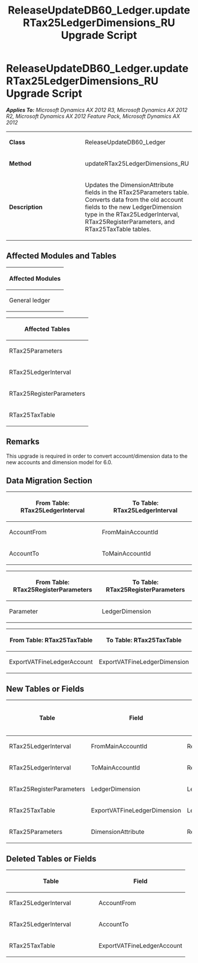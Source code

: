 ﻿---
title: ReleaseUpdateDB60_Ledger.updateRTax25LedgerDimensions_RU Upgrade Script
TOCTitle: ReleaseUpdateDB60_Ledger.updateRTax25LedgerDimensions_RU Upgrade Script
ms:assetid: cae63b0e-b6ef-2b8c-5f69-aa3bcf3f844b
ms:mtpsurl: https://msdn.microsoft.com/en-us/library/JJ719651(v=AX.60)
ms:contentKeyID: 49711218
ms.date: 05/18/2015
mtps_version: v=AX.60
---

# ReleaseUpdateDB60\_Ledger.updateRTax25LedgerDimensions\_RU Upgrade Script 


_**Applies To:** Microsoft Dynamics AX 2012 R3, Microsoft Dynamics AX 2012 R2, Microsoft Dynamics AX 2012 Feature Pack, Microsoft Dynamics AX 2012_

<table>
<colgroup>
<col style="width: 50%" />
<col style="width: 50%" />
</colgroup>
<tbody>
<tr class="odd">
<td><p><strong>Class</strong></p></td>
<td><p>ReleaseUpdateDB60_Ledger</p></td>
</tr>
<tr class="even">
<td><p><strong>Method</strong></p></td>
<td><p>updateRTax25LedgerDimensions_RU</p></td>
</tr>
<tr class="odd">
<td><p><strong>Description</strong></p></td>
<td><p>Updates the DimensionAttribute fields in the RTax25Parameters table. Converts data from the old account fields to the new LedgerDimension type in the RTax25LedgerInterval, RTax25RegisterParameters, and RTax25TaxTable tables.</p></td>
</tr>
</tbody>
</table>


## Affected Modules and Tables

<table>
<colgroup>
<col style="width: 100%" />
</colgroup>
<thead>
<tr class="header">
<th><p>Affected Modules</p></th>
</tr>
</thead>
<tbody>
<tr class="odd">
<td><p>General ledger</p></td>
</tr>
</tbody>
</table>


<table>
<colgroup>
<col style="width: 100%" />
</colgroup>
<thead>
<tr class="header">
<th><p>Affected Tables</p></th>
</tr>
</thead>
<tbody>
<tr class="odd">
<td><p>RTax25Parameters</p></td>
</tr>
<tr class="even">
<td><p>RTax25LedgerInterval</p></td>
</tr>
<tr class="odd">
<td><p>RTax25RegisterParameters</p></td>
</tr>
<tr class="even">
<td><p>RTax25TaxTable</p></td>
</tr>
</tbody>
</table>


## Remarks

This upgrade is required in order to convert account/dimension data to the new accounts and dimension model for 6.0.

## Data Migration Section

<table>
<colgroup>
<col style="width: 50%" />
<col style="width: 50%" />
</colgroup>
<thead>
<tr class="header">
<th><p>From Table: RTax25LedgerInterval</p></th>
<th><p>To Table: RTax25LedgerInterval</p></th>
</tr>
</thead>
<tbody>
<tr class="odd">
<td><p>AccountFrom</p></td>
<td><p>FromMainAccountId</p></td>
</tr>
<tr class="even">
<td><p>AccountTo</p></td>
<td><p>ToMainAccountId</p></td>
</tr>
</tbody>
</table>


<table>
<colgroup>
<col style="width: 50%" />
<col style="width: 50%" />
</colgroup>
<thead>
<tr class="header">
<th><p>From Table: RTax25RegisterParameters</p></th>
<th><p>To Table: RTax25RegisterParameters</p></th>
</tr>
</thead>
<tbody>
<tr class="odd">
<td><p>Parameter</p></td>
<td><p>LedgerDimension</p></td>
</tr>
</tbody>
</table>


<table>
<colgroup>
<col style="width: 50%" />
<col style="width: 50%" />
</colgroup>
<thead>
<tr class="header">
<th><p>From Table: RTax25TaxTable</p></th>
<th><p>To Table: RTax25TaxTable</p></th>
</tr>
</thead>
<tbody>
<tr class="odd">
<td><p>ExportVATFineLedgerAccount</p></td>
<td><p>ExportVATFineLedgerDimension</p></td>
</tr>
</tbody>
</table>


## New Tables or Fields

<table>
<colgroup>
<col style="width: 33%" />
<col style="width: 33%" />
<col style="width: 33%" />
</colgroup>
<thead>
<tr class="header">
<th><p>Table</p></th>
<th><p>Field</p></th>
<th><p>Extended Data Type</p>
<p>-or- Base Enum</p></th>
</tr>
</thead>
<tbody>
<tr class="odd">
<td><p>RTax25LedgerInterval</p></td>
<td><p>FromMainAccountId</p></td>
<td><p>RefRecId</p></td>
</tr>
<tr class="even">
<td><p>RTax25LedgerInterval</p></td>
<td><p>ToMainAccountId</p></td>
<td><p>RefRecId</p></td>
</tr>
<tr class="odd">
<td><p>RTax25RegisterParameters</p></td>
<td><p>LedgerDimension</p></td>
<td><p>LedgerDimensionDefaultAccount</p></td>
</tr>
<tr class="even">
<td><p>RTax25TaxTable</p></td>
<td><p>ExportVATFineLedgerDimension</p></td>
<td><p>LedgerDimensionDefaultAccount</p></td>
</tr>
<tr class="odd">
<td><p>RTax25Parameters</p></td>
<td><p>DimensionAttribute</p></td>
<td><p>RefRecId</p></td>
</tr>
</tbody>
</table>


## Deleted Tables or Fields

<table>
<colgroup>
<col style="width: 50%" />
<col style="width: 50%" />
</colgroup>
<thead>
<tr class="header">
<th><p>Table</p></th>
<th><p>Field</p></th>
</tr>
</thead>
<tbody>
<tr class="odd">
<td><p>RTax25LedgerInterval</p></td>
<td><p>AccountFrom</p></td>
</tr>
<tr class="even">
<td><p>RTax25LedgerInterval</p></td>
<td><p>AccountTo</p></td>
</tr>
<tr class="odd">
<td><p>RTax25TaxTable</p></td>
<td><p>ExportVATFineLedgerAccount</p></td>
</tr>
</tbody>
</table>

  


